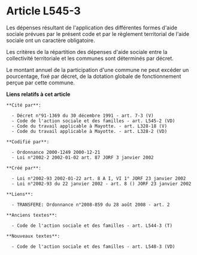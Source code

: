 # Article L545-3

Les dépenses résultant de l'application des différentes formes d'aide sociale prévues par le présent code et par le règlement
territorial de l'aide sociale ont un caractère obligatoire.

Les critères de la répartition des dépenses d'aide sociale entre la collectivité territoriale et les communes sont déterminés
par décret.

Le montant annuel de la participation d'une commune ne peut excéder un pourcentage, fixé par décret, de la dotation globale
de fonctionnement perçue par cette commune.

**Liens relatifs à cet article**

	**Cité par**:

	  - Décret n°91-1369 du 30 décembre 1991 - art. 7-3 (V)
	  - Code de l'action sociale et des familles - art. L545-2 (VD)
	  - Code du travail applicable à Mayotte. - art. L328-18 (V)
	  - Code du travail applicable à Mayotte. - art. L328-2 (VD)

	**Codifié par**:

	  - Ordonnance 2000-1249 2000-12-21
	  - Loi n°2002-2 2002-01-02 art. 87 JORF 3 janvier 2002

	**Créé par**:

	  - Loi n°2002-93 2002-01-22 art. 8 A I, VI 1° JORF 23 janvier 2002
	  - Loi n°2002-93 du 22 janvier 2002 - art. 8 () JORF 23 janvier 2002

	**Liens**:

	  - TRANSFERE: Ordonnance n°2008-859 du 28 août 2008 - art. 2

	**Anciens textes**:

	  - Code de l'action sociale et des familles - art. L544-3 (T)

	**Nouveaux textes**:

	  - Code de l'action sociale et des familles - art. L548-3 (VD)
